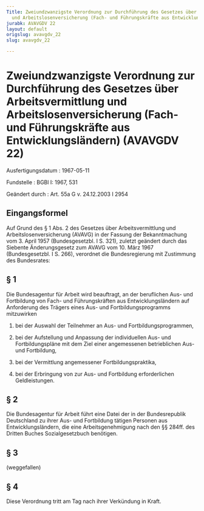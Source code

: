 ```yaml
---
Title: Zweiundzwanzigste Verordnung zur Durchführung des Gesetzes über Arbeitsvermittlung
  und Arbeitslosenversicherung (Fach- und Führungskräfte aus Entwicklungsländern)
jurabk: AVAVGDV 22
layout: default
origslug: avavgdv_22
slug: avavgdv_22

---
```


# Zweiundzwanzigste Verordnung zur Durchführung des Gesetzes über Arbeitsvermittlung und Arbeitslosenversicherung (Fach- und Führungskräfte aus Entwicklungsländern) (AVAVGDV 22)

Ausfertigungsdatum
:   1967-05-11

Fundstelle
:   BGBl I: 1967, 531

Geändert durch
:   Art. 55a G v. 24.12.2003 I 2954


## Eingangsformel

Auf Grund des § 1 Abs. 2 des Gesetzes über Arbeitsvermittlung und Arbeitslosenversicherung (AVAVG) in der Fassung der Bekanntmachung vom 3. April 1957 (Bundesgesetzbl. I S. 321), zuletzt geändert durch das Siebente Änderungsgesetz zum AVAVG vom 10. März 1967 (Bundesgesetzbl. I S. 266), verordnet die Bundesregierung mit Zustimmung des Bundesrates:


## § 1

Die Bundesagentur für Arbeit wird beauftragt, an der beruflichen Aus- und Fortbildung von Fach- und Führungskräften aus Entwicklungsländern auf Anforderung des Trägers eines Aus- und Fortbildungsprogramms mitzuwirken

1.  bei der Auswahl der Teilnehmer an Aus- und Fortbildungsprogrammen,


2.  bei der Aufstellung und Anpassung der individuellen Aus- und Fortbildungspläne mit dem Ziel einer angemessenen betrieblichen Aus- und Fortbildung,


3.  bei der Vermittlung angemessener Fortbildungspraktika,


4.  bei der Erbringung von zur Aus- und Fortbildung erforderlichen Geldleistungen.





## § 2

Die Bundesagentur für Arbeit führt eine Datei der in der Bundesrepublik Deutschland zu ihrer Aus- und Fortbildung tätigen Personen aus Entwicklungsländern, die eine Arbeitsgenehmigung nach den §§ 284ff. des Dritten Buches Sozialgesetzbuch benötigen.


## § 3

(weggefallen)


## § 4

Diese Verordnung tritt am Tag nach ihrer Verkündung in Kraft.


